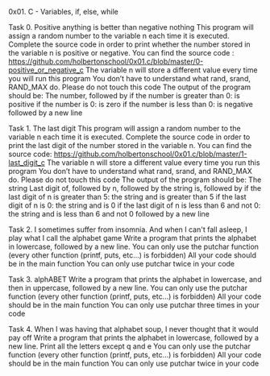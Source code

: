 0x01. C - Variables, if, else, while

Task 0. Positive anything is better than negative nothing
This program will assign a random number to the variable n each time it is executed. Complete the source code in order to print whether the number stored in the variable n is positive or negative.
	You can find the source code : https://github.com/holbertonschool/0x01.c/blob/master/0-positive_or_negative_c
	The variable n will store a different value every time you will run this program
	You don’t have to understand what rand, srand, RAND_MAX do. Please do not touch this code
	The output of the program should be:
		The number, followed by
			if the number is greater than 0: is positive
			if the number is 0: is zero
			if the number is less than 0: is negative
		followed by a new line

Task 1. The last digit
This program will assign a random number to the variable n each time it is executed. Complete the source code in order to print the last digit of the number stored in the variable n.
	You can find the source code: https://github.com/holbertonschool/0x01.c/blob/master/1-last_digit_c 
	The variable n will store a different value every time you run this program
	You don’t have to understand what rand, srand, and RAND_MAX do. Please do not touch this code
	The output of the program should be:
	The string Last digit of, followed by
	n, followed by
	the string is, followed by
		if the last digit of n is greater than 5: the string and is greater than 5
		if the last digit of n is 0: the string and is 0
		if the last digit of n is less than 6 and not 0: the string and is less than 6 and not 0
	followed by a new line
	
Task 2. I sometimes suffer from insomnia. And when I can't fall asleep, I play what I call the alphabet game
Write a program that prints the alphabet in lowercase, followed by a new line.
	You can only use the putchar function (every other function (printf, puts, etc…) is forbidden)
	All your code should be in the main function
	You can only use putchar twice in your code

Task 3. alphABET
Write a program that prints the alphabet in lowercase, and then in uppercase, followed by a new line.
	You can only use the putchar function (every other function (printf, puts, etc…) is forbidden)
	All your code should be in the main function
	You can only use putchar three times in your code

Task 4. When I was having that alphabet soup, I never thought that it would pay off
	Write a program that prints the alphabet in lowercase, followed by a new line.
	Print all the letters except q and e
	You can only use the putchar function (every other function (printf, puts, etc…) is forbidden)
	All your code should be in the main function
	You can only use putchar twice in your code
